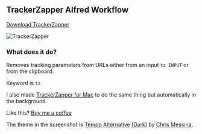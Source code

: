 ## TrackerZapper Alfred Workflow

[Download TrackerZapper](https://github.com/rknightuk/alfred-workflows/raw/main/workflows/trackerzapper/trackerzapper.alfredworkflow)

![TrackerZapper](src/screenshot.png)

### What does it do?

Removes tracking parameters from URLs either from an input `tz INPUT` or from the clipboard. 

Keyword is `tz`

I also made [TrackerZapper for Mac](https://rknight.me/apps/tracker-zapper/) to do the same thing but automatically in the background.

Like this? [Buy me a coffee](https://www.buymeacoffee.com/rknightuk)

The theme in the screenshot is [Tempo Alternative (Dark)](https://github.com/chrismessina/alfred-theme-tempo#tempo-alternative-dark) by [Chris Messina](https://github.com/chrismessina).
